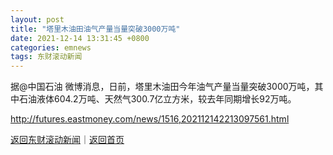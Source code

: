 ```yaml
---
layout: post
title: "塔里木油田油气产量当量突破3000万吨"
date: 2021-12-14 13:31:45 +0800
categories: emnews
tags: 东财滚动新闻
---
```


据@中国石油 微博消息，日前，塔里木油田今年油气产量当量突破3000万吨，其中石油液体604.2万吨、天然气300.7亿立方米，较去年同期增长92万吨。

<http://futures.eastmoney.com/news/1516,202112142213097561.html>

[返回东财滚动新闻](//finews.withounder.com/emnews/)｜[返回首页](//finews.withounder.com/)